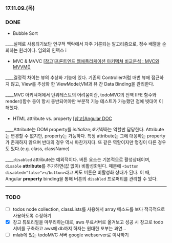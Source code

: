### 17.11.09.(목)

### DONE

* Bubble Sort

____실제로 사용되기보단 연구적 맥락에서 자주 거론되는 알고리즘으로, 정수 배열을 순회하는 원리이다. 임의의 인덱스 i

* MVC & MVVC [[참고]프론트엔드 웹애플리케이션 아키텍쳐 비교분석 : MVC와 MVVM()](https://medium.com/@manyoung/%ED%94%84%EB%A1%A0%ED%8A%B8%EC%97%94%EB%93%9C-%EC%9B%B9%EC%95%A0%ED%94%8C%EB%A6%AC%EC%BC%80%EC%9D%B4%EC%85%98-%EC%95%84%ED%82%A4%ED%85%8D%EC%B3%90-%EB%B9%84%EA%B5%90%EB%B6%84%EC%84%9D-mvc%EC%99%80-mvvm-e446a0f46d8c)

____결정적 차이는 뷰의 추상화 기능에 있다. 기존의 Controller처럼 매번 뷰에 접근하지 않고, View를 추상화 한 ViewModel;VM과 뷰 간 Data Binding을 관리한다.

____MVC 아키텍쳐에서 단위테스트의 어려움이란, todoMVC의 전역 IIFE 함수와 render()함수 등이 항시 동반되어야만 부분적 기능 테스트가 가능했던 점에 빗대어 이해했다.

* HTML attribute vs. property [[참고]Angular DOC](https://angular.io/guide/template-syntax#html-attribute-vs-dom-property)

____Attribute는 DOM property를 *initialize;초기화*하는 역할만 담당한다. Attribute는 변경할 수 없지만, property는 가능하다. 특정 attribute는 그에 대응하는 property가 존재하지 않으며 반대의 경우 역시 마찬가지다. 또 같은 역할이지만 명칭이 다른 경우도 있다.(e.g. class, className)

____`disabled` attribute는 예외적이다. 버튼 요소는 기본적으로 활성상태이며, `disable` **attribute**를 추가하면(값 없이) 비활성화된다. 때문에 `<button disabled="false"></button>`라고 써도 버튼은 비활성화 상태가 된다. 이 때, Angular **property** binding을 통해 버튼의 `disabled` 프로퍼티를 관리할 수 있다.

____


### TODO

* [ ] todos node collection, classLists를 사용해서 array 메소드를 보다 적극적으로 사용하도록 수정하기
* [x] 장고 튜토리얼을 마무리하는대로, aws 무료서버로 옮겨보고 성공 시 장고로 todo 서버를 구축하고 aws에 db까지 하자는 원대한 포부는 과연...
* [ ] mlab에 있는 todoMVC 서버 google webserver로 이사하기